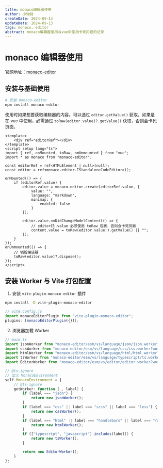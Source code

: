 ```yaml
---
title: monaco编辑器使用
author: 小恸恸
createDate: 2024-09-13
updateDate: 2024-09-13
tags: nonaco, editor
abstract: monaco编辑器使用与vue中使用卡死问题的记录
---
```


# monaco 编辑器使用

官网地址：[monaco-editor](https://microsoft.github.io/monaco-editor/)

## 安装与基础使用

```bash
# 安装 monaco-editor
npm install monaco-editor
```

使用时如果想要获取编辑器的内容，可以通过 `editor.getValue()` 获取，如果是在 vue 中使用，必需通过 `toRaw(editor.value)?.getValue()` 获取，否则会卡死页面。

```vue
<template>
	<div ref="editorRef"></div>
</template>
<script setup lang="ts">
import { ref, onMounted, toRaw, onUnmounted } from "vue";
import * as monaco from "monaco-editor";

const editorRef = ref<HTMLElement | null>(null);
const editor = ref<monaco.editor.IStandaloneCodeEditor>();

onMounted(() => {
	if (editorRef.value) {
		editor.value = monaco.editor.create(editorRef.value, {
			value: "",
			language: "markdown",
			minimap: {
				enabled: false
			}
		});

		editor.value.onDidChangeModelContent(() => {
			// editorEl.value 必须使用 toRaw 包裹，否则会卡死页面
			content.value = toRaw(editor.value!).getValue() || "";
		});
	}
});
onUnmounted(() => {
	// 销毁编辑器
	toRaw(editor.value)?.dispose();
});
</script>
```

## 安装 Worker 与 Vite 打包配置

1. 安装 `vite-plugin-monaco-editor` 插件

```bash
npm install -D vite-plugin-monaco-editor
```

```js
// vite.config.js
import monacoEditorPlugin from "vite-plugin-monaco-editor";
plugins: [monacoEditorPlugin({})];
```

2. 浏览器加载 Worker

```ts
// main.ts
import jsonWorker from "monaco-editor/esm/vs/language/json/json.worker?worker";
import cssWorker from "monaco-editor/esm/vs/language/css/css.worker?worker";
import htmlWorker from "monaco-editor/esm/vs/language/html/html.worker?worker";
import tsWorker from "monaco-editor/esm/vs/language/typescript/ts.worker?worker";
import EditorWorker from "monaco-editor/esm/vs/editor/editor.worker?worker";

// @ts-ignore
// 定义 MonacoEnvironment
self.MonacoEnvironment = {
	// @ts-ignore
	getWorker: function (_, label) {
		if (label === "json") {
			return new jsonWorker();
		}
		if (label === "css" || label === "scss" || label === "less") {
			return new cssWorker();
		}
		if (label === "html" || label === "handlebars" || label === "razor") {
			return new htmlWorker();
		}
		if (["typescript", "javascript"].includes(label)) {
			return new tsWorker();
		}

		return new EditorWorker();
	}
};
```
